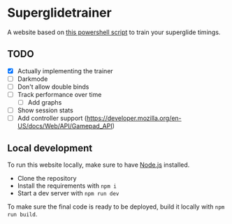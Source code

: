 # Superglidetrainer

A website based on [this powershell script](https://github.com/AngryGroceries/Apex_Superglide_Practice_Tool) to train your superglide timings.

## TODO

- [x] Actually implementing the trainer
- [ ] Darkmode 
- [ ] Don't allow double binds
- [ ] Track performance over time 
  - [ ] Add graphs
- [ ] Show session stats
- [ ] Add controller support (<https://developer.mozilla.org/en-US/docs/Web/API/Gamepad_API>)

## Local development

To run this website locally, make sure to have [Node.js](https://nodejs.org/en/download/) installed. 
- Clone the repository 
- Install the requirements with `npm i` 
- Start a dev server with `npm run dev`

To make sure the final code is ready to be deployed, build it locally with `npm run build`.
